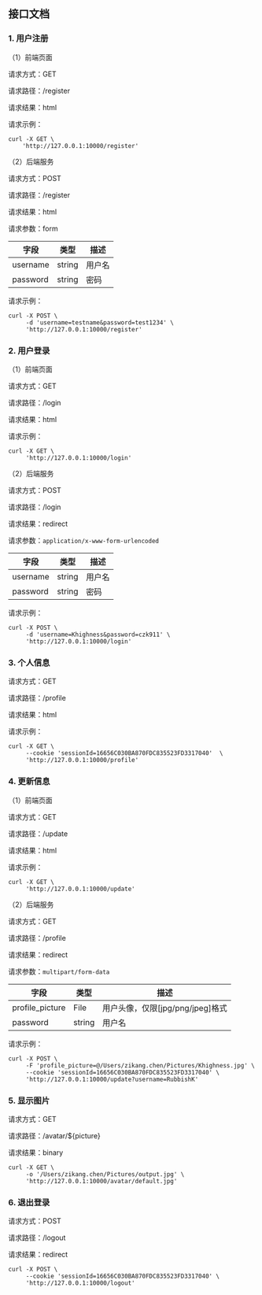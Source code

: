 ## 接口文档



### 1. 用户注册

（1）前端页面

请求方式：GET

请求路径：/register

请求结果：html

请求示例：

```shell
curl -X GET \
    'http://127.0.0.1:10000/register'
```

（2）后端服务

请求方式：POST

请求路径：/register

请求结果：html

请求参数：form

| 字段     | 类型   | 描述   |
| -------- | ------ | ------ |
| username | string | 用户名 |
| password | string | 密码   |

请求示例：

```shell
curl -X POST \
     -d 'username=testname&password=test1234' \
     'http://127.0.0.1:10000/register'
```



### 2. 用户登录

（1）前端页面

请求方式：GET

请求路径：/login

请求结果：html

请求示例：

```shell
curl -X GET \
     'http://127.0.0.1:10000/login'
```

（2）后端服务

请求方式：POST

请求路径：/login

请求结果：redirect

请求参数：`application/x-www-form-urlencoded`

| 字段     | 类型   | 描述   |
| -------- | ------ | ------ |
| username | string | 用户名 |
| password | string | 密码   |

请求示例：

```shell
curl -X POST \
     -d 'username=Khighness&password=czk911' \
     'http://127.0.0.1:10000/login'
```



### 3. 个人信息

请求方式：GET

请求路径：/profile

请求结果：html

请求示例：
```shell
curl -X GET \
     --cookie 'sessionId=16656C030BA870FDC835523FD3317040'	\
     'http://127.0.0.1:10000/profile'
```



### 4. 更新信息

（1）前端页面

请求方式：GET

请求路径：/update

请求结果：html

请求示例：

```shell
curl -X GET \
     'http://127.0.0.1:10000/update'
```

（2）后端服务

请求方式：GET

请求路径：/profile

请求结果：redirect

请求参数：`multipart/form-data`

| 字段            | 类型   | 描述                             |
| --------------- | ------ | -------------------------------- |
| profile_picture | File   | 用户头像，仅限[jpg/png/jpeg]格式 |
| password        | string | 用户名                           |

请求示例：

```shell
curl -X POST \
     -F 'profile_picture=@/Users/zikang.chen/Pictures/Khighness.jpg' \
     --cookie 'sessionId=16656C030BA870FDC835523FD3317040' \
     'http://127.0.0.1:10000/update?username=RubbishK'
```



### 5. 显示图片

请求方式：GET

请求路径：/avatar/${picture}

请求结果：binary

```shell
curl -X GET \
     -o '/Users/zikang.chen/Pictures/output.jpg' \
     'http://127.0.0.1:10000/avatar/default.jpg'
```



### 6. 退出登录

请求方式：POST

请求路径：/logout

请求结果：redirect

```shell
curl -X POST \
     --cookie 'sessionId=16656C030BA870FDC835523FD3317040' \
     'http://127.0.0.1:10000/logout'
```

